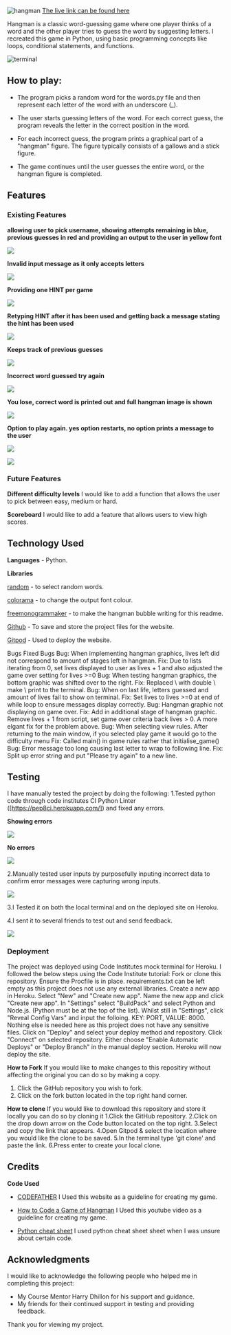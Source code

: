 ![hangman](assets/images/HANGMAN.jpg)
[The live link can be found here](https://hangman32.herokuapp.com/)

Hangman is a classic word-guessing game where one player thinks of a word and the other player tries to guess the word by suggesting letters. I recreated this game in Python, using basic programming concepts like loops, conditional statements, and functions.

![terminal](assets/images/pic1.png)

## How to play:

- The program picks a random word for the words.py file and then represent each letter of the word with an underscore (_).

- The user starts guessing letters of the word. For each correct guess, the program reveals the letter in the correct position in the word.

- For each incorrect guess, the program prints a graphical part of a "hangman" figure. The figure typically consists of a gallows and a stick figure.

- The game continues until the user guesses the entire word, or the hangman figure is completed.


## Features

### Existing Features


**allowing user to pick username, showing attempts remaining in blue, previous guesses in red and providing an output to the user in yellow font**

![](assets/images/pic2.png)

**Invalid input message as it only accepts letters**

![](assets/images/ivalidinput.png)

**Providing one HINT per game**

![](assets/images/hint.png)

**Retyping HINT after it has been used and getting back a message stating the hint has been used**

![](assets/images/hintused.png)
 
 **Keeps track of previous guesses**
 
![](assets/images/previousguesses.png)

**Incorrect word guessed try again**

![](assets/images/incorrecrtword.png)

**You lose, correct word is printed out and full hangman image is shown**

![](assets/images/youlose.png)

**Option to play again. yes option restarts, no option prints a message to the user**

![](assets/images/yes.png)

![](assets/images/no.png)



### Future Features

**Different difficulty levels**
I would like to add a function that allows the user to pick between easy, medium or hard.

**Scoreboard**
I would like to add a feature that allows users to view high scores.


## Technology Used

**Languages** - Python.

**Libraries**

[random](https://www.thewordfinder.com/random-word-generator/?msclkid=d948c7d79c351dcc5c07a434482ab5e2) - to select random words.

[colorama](https://pypi.org/project/colorama/) - to change the output font colour.

[freemonogrammaker](https://make.freemonogrammaker.com/bubble-letters-generator/) - to make the hangman bubble writing for this readme.

[Github](https://github.com/) - To save and store the project files for the website.

[Gitpod](https://gitpod.io/workspaces) - Used to deploy the website.

Bugs
Fixed Bugs
Bug: When implementing hangman graphics, lives left did not correspond to amount of stages left in hangman.
Fix: Due to lists iterating from 0, set lives displayed to user as lives + 1 and also adjusted the game over setting for lives >=0
Bug: When testing hangman graphics, the bottom graphic was shifted over to the right.
Fix: Replaced \ with double \\ make \ print to the terminal.
Bug: When on last life, letters guessed and amount of lives fail to show on terminal.
Fix: Set lives to lives >=0 at end of while loop to ensure messages display correctly.
Bug: Hangman graphic not displaying on game over.
Fix: Add in additional stage of hangman graphic. Remove lives + 1 from script, set game over criteria back lives > 0. A more elgant fix for the problem above.
Bug: When selecting view rules. After returning to the main window, if you selected play game it would go to the difficulty menu
Fix: Called main() in game rules rather that initialise_game()
Bug: Error message too long causing last letter to wrap to following line.
Fix: Split up error string and put "Please try again" to a new line.


## Testing

I have manually tested the project by doing the following:
1.Tested python code through code institutes CI Python Linter ([https://pep8ci.herokuapp.com/]) and fixed any errors.

**Showing errors**

![](assets/images/issues.png)

**No errors**

![](assets/images/noerrors.png)

2.Manually tested user inputs by purposefully inputing incorrect data to confirm error messages were capturing wrong inputs.

![](assets/images/ivalidinput.png)

3.I Tested it on both the local terminal and on the deployed site on Heroku.

4.I sent it to several friends to test out and send feedback. 

![](assets/images/Sfeedback.png)
 
### Deployment
The project was deployed using Code Institutes mock terminal for Heroku.
I followed the below steps using the Code Institute tutorial:
Fork or clone this repository.
Ensure the Procfile is in place.
requirements.txt can be left empty as this project does not use any external libraries.
Create a new app in Heroku.
Select "New" and "Create new app".
Name the new app and click "Create new app".
In "Settings" select "BuildPack" and select Python and Node.js. (Python must be at the top of the list).
Whilst still in "Settings", click "Reveal Config Vars" and input the folloing. KEY: PORT, VALUE: 8000. Nothing else is needed here as this project does not have any sensitive files.
Click on "Deploy" and select your deploy method and repository.
Click "Connect" on selected repository.
Either choose "Enable Automatic Deploys" or "Deploy Branch" in the manual deploy section.
Heroku will now deploy the site.


**How to Fork**
If you would like to make changes to this repositiry without affecting the original you can do so by making a copy.
1. Click the GitHub repository you wish to fork.
2. Click on the fork button located in the top right hand corner.

 **How to clone**
If you would like to download this repository and store it locally you can do so by cloning it
1.Click the GitHub repository.
2.Click on the drop down arrow on the Code button located on the top right.
3.Select and copy the link that appears.
4.Open Gitpod & select the location where you would like the clone to be saved.
5.In the terminal type 'git clone' and paste the link.
6.Press enter to create your local clone.

 

 ## Credits
 
**Code Used**

- [CODEFATHER](https://codefather.tech/blog/hangman-game-python/) I Used this website as a guideline for creating my game.

- [How to Code a Game of Hangman](https://www.youtube.com/watch?v=cJJTnI22IF8) I Used this youtube video as a guideline for creating my game.

- [Python cheat sheet](https://www.pythoncheatsheet.org/cheatsheet/basics) I used python cheat sheet sheet when I was unsure about certain code.

 
 
## Acknowledgments

I would like to acknowledge the following people who helped me in completing this project:
- My Course Mentor Harry Dhillon for his support and guidance.
- My friends for their continued support in testing and providing feedback.

Thank you for viewing my project.

 
 
